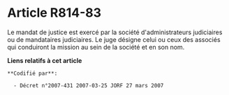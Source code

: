 # Article R814-83

Le mandat de justice est exercé par la société d'administrateurs judiciaires ou de mandataires judiciaires. Le juge désigne
celui ou ceux des associés qui conduiront la mission au sein de la société et en son nom.

**Liens relatifs à cet article**

	**Codifié par**:

	  - Décret n°2007-431 2007-03-25 JORF 27 mars 2007
